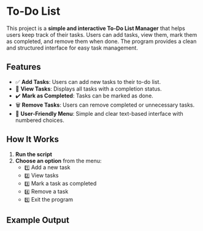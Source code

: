 # To-Do List

This project is a **simple and interactive To-Do List Manager** that helps users keep track of their tasks. Users can add tasks, view them, mark them as completed, and remove them when done. The program provides a clean and structured interface for easy task management.

## Features

- ✅ **Add Tasks**: Users can add new tasks to their to-do list.
- 📌 **View Tasks**: Displays all tasks with a completion status.
- ✔️ **Mark as Completed**: Tasks can be marked as done.
- 🗑 **Remove Tasks**: Users can remove completed or unnecessary tasks.
- 🎨 **User-Friendly Menu**: Simple and clear text-based interface with numbered choices.

## How It Works

1. **Run the script**
2. **Choose an option** from the menu:
   - `1️⃣` Add a new task  
   - `2️⃣` View tasks  
   - `3️⃣` Mark a task as completed  
   - `4️⃣` Remove a task  
   - `5️⃣` Exit the program  

## Example Output

